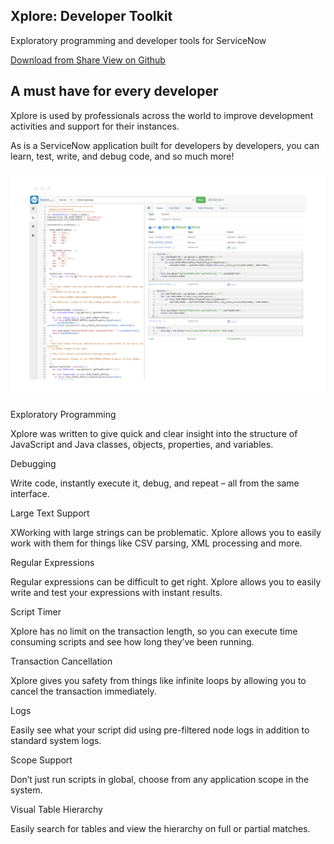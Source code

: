 <section class="jumbotron text-center">
  <div class="container">
    <h1 class="jumbotron-heading">Xplore: Developer Toolkit</h1>
    <p class="lead text-muted">Exploratory programming and developer tools for ServiceNow</p>
    <p>
      <a class="btn btn-primary my-2" href="https://developer.servicenow.com/connect.do#!/share/contents/9650888_xplore_developer_toolkit" rel="noopener noreferrer" target="_blank">
        Download from Share
      </a>
     <a class="btn btn-secondary my-2" href="https://github.com/jneale/Xplore"
     rel="noopener noreferrer" target="_blank">
        View on Github
      </a>
    </p>
  </div>
</section>

<section>
  <div class="container">
    <div>
      <div class="feature-block text-center">
        <h2 class="feature-headline">A must have for every developer</h2>
        <div class="feature-narrative w-richtext">
          <p>Xplore is used by professionals across the world to improve development activities and support for their instances.</p>
          <p>As is a ServiceNow application built for developers by developers, you can learn, test, write, and debug code, and so much more!</p>
        </div>
      </div>
    </div>
    <div>
      <img class="img-fluid" src="assets/xplore-screenshot.png">
    </div>
  </div>
</section>

<section>
  <div class="container">
    <div class="row">
      <div class="col-sm-4">
        <div class="feature5-item-wrap">
          <p class="text-20">Exploratory Programming</p>
          <p class="text-14 text-14-60">Xplore was written to give quick and 
            clear insight into the structure of JavaScript and Java classes, 
            objects, properties, and variables.</p>
        </div>
      </div>
      <div class="col-sm-4">
        <div class="feature5-item-wrap">
          <p class="text-20">Debugging</p>
          <p class="text-14 text-14-60">Write code, instantly execute it, debug,
            and repeat – all from the same interface.</p>
        </div>
      </div>
      <div class="col-sm-4">
        <div class="feature5-item-wrap">
          <p class="text-20">Large Text Support</p>
          <p class="text-14 text-14-60">XWorking with large strings can be
            problematic. Xplore allows you to easily work with them for things
            like CSV parsing, XML processing and more.</p>
        </div>
      </div>
      <div class="col-sm-4">
        <div class="feature5-item-wrap">
          <p class="text-20">Regular Expressions</p>
          <p class="text-14 text-14-60">Regular expressions can be difficult to
            get right. Xplore allows you to easily write and test your expressions
            with instant results.</p>
        </div>
      </div>
      <div class="col-sm-4">
        <div class="feature5-item-wrap">
          <p class="text-20">Script Timer</p>
          <p class="text-14 text-14-60">Xplore has no limit on the transaction
            length, so you can execute time consuming scripts and see how long
            they’ve been running.</p>
        </div>
      </div>
      <div class="col-sm-4">
        <div class="feature5-item-wrap">
          <p class="text-20">Transaction Cancellation</p>
          <p class="text-14 text-14-60">Xplore gives you safety from things like
            infinite loops by allowing you to cancel the transaction immediately.</p>
        </div>
      </div>
      <div class="col-sm-4">
        <div class="feature5-item-wrap">
          <p class="text-20">Logs</p>
          <p class="text-14 text-14-60">Easily see what your script did using
            pre-filtered node logs in addition to standard system logs.</p>
        </div>
      </div>
      <div class="col-sm-4">
        <div class="feature5-item-wrap">
          <p class="text-20">Scope Support</p>
          <p class="text-14 text-14-60">Don’t just run scripts in global, choose
            from any application scope in the system.</p>
        </div>
      </div>
      <div class="col-sm-4">
        <div class="feature5-item-wrap">
          <p class="text-20">Visual Table Hierarchy</p>
          <p class="text-14 text-14-60">Easily search for tables and view the
            hierarchy on full or partial matches.</p>
        </div>
      </div>
    </div>
  </div>
</section>
